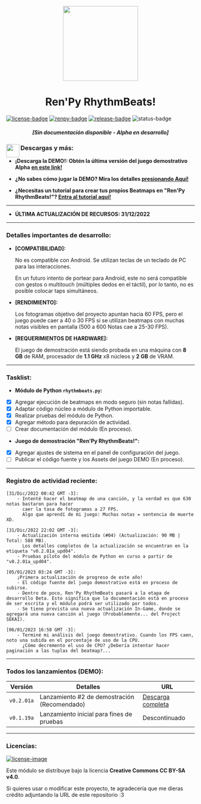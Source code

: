 [license]: http://creativecommons.org/licenses/by-sa/4.0/
[renpy]: https://renpy.org/
[release]: https://github.com/CharlieFuu69/RenPy_RhythmBeats/releases

[renpy-badge]: https://img.shields.io/badge/Ren'Py-v7.4.11-red?style=for-the-badge&logo=python
[license-image]: https://licensebuttons.net/l/by-sa/4.0/88x31.png
[license-badge]: https://img.shields.io/badge/Licencia-CC--BY--SA%204.0-brightgreen?style=for-the-badge
[status-badge]: https://img.shields.io/badge/Status-Alpha-ff0000?style=for-the-badge
[release-badge]: https://img.shields.io/github/v/release/CharlieFuu69/RenPy_RhythmBeats?style=for-the-badge&logo=github


<p align="center">
  <img width="200" height="200" src="https://user-images.githubusercontent.com/77955772/208582867-fe267999-3f6c-448f-ae78-26b14ced10ac.png">
</p>

<h1 align = "center"> Ren'Py RhythmBeats! </h1>

[![license-badge]][license] [![renpy-badge]][renpy] [![release-badge]][release] ![status-badge]

<h5 align = "center">
    <i>[Sin documentación disponible - Alpha en desarrollo]</i>
</h5>

<img align="left" width="35" height="35" src="https://user-images.githubusercontent.com/77955772/195962734-6a3e86be-c5c5-475f-8980-815819b07dfa.png"/>
<h3> Descargas y más: </h3>

* **¡Descarga la DEMO!: Obtén la última versión del juego demostrativo Alpha [en este link!](https://github.com/CharlieFuu69/RenPy_RhythmBeats/releases)**

* **¿No sabes cómo jugar la DEMO? Mira los detalles [presionando Aquí!](DETALLES_DEMO.md)**

* **¿Necesitas un tutorial para crear tus propios Beatmaps en "Ren'Py RhythmBeats!"? [Entra al tutorial aquí!](TUTORIAL_BEATMAPS.md)**

---

* **ÚLTIMA ACTUALIZACIÓN DE RECURSOS: 31/12/2022**

---
### Detalles importantes de desarrollo:
* **[COMPATIBILIDAD]:**

  No es compatible con Android. Se utilizan teclas de un teclado de PC para las interacciones.
  
  En un futuro intento de portear para Android, este no será compatible con gestos o multitouch (múltiples dedos en el táctil), por lo tanto, no es posible colocar taps simultáneos.
  
* **[RENDIMIENTO]:**

  Los fotogramas objetivo del proyecto apuntan hacia 60 FPS, pero el juego puede caer a 40 o 30 FPS si se utilizan beatmaps con muchas notas visibles en pantalla (500 a 600 Notas cae a 25-30 FPS).
  
* **[REQUERIMIENTOS DE HARDWARE]:**

  El juego de demostración está siendo probada en una máquina con **8 GB** de RAM, procesador de **1.1 GHz** x8 núcleos y **2 GB** de VRAM.

---
### Tasklist:
* **Módulo de Python `rhythmbeats.py`:**

- [x] Agregar ejecución de beatmaps en modo seguro (sin notas fallidas).
- [x] Adaptar código núcleo a módulo de Python importable.
- [x] Realizar pruebas del módulo de Python.
- [x] Agregar método para depuración de actividad.
- [ ] Crear documentación del módulo (En proceso).

* **Juego de demostración "Ren'Py RhythmBeats!":**

- [x] Agregar ajustes de sistema en el panel de configuración del juego.
- [ ] Publicar el código fuente y los Assets del juego DEMO (En proceso).

---
### Registro de actividad reciente:
``` 
[31/Dic/2022 00:42 GMT -3]:
    - Intenté hacer el beatmap de una canción, y la verdad es que 630 notas bastaron para hacer
      caer la tasa de fotogramas a 27 FPS.
      Algo que aprendí de mi juego: Muchas notas = sentencia de muerte XD.
      
[31/Dic/2022 22:02 GMT -3]:
    - Actualización interna emitida (#04) (Actualización: 90 MB | Total: 588 MB).
      Los detalles completos de la actualización se encuentran en la etiqueta "v0.2.01a_upd04".
    - Pruebas piloto del módulo de Python en curso a partir de "v0.2.01a_upd04".
    
[05/01/2023 03:24 GMT -3]:
    ¡Primera actualización de progreso de este año!
    - El código fuente del juego demostrativo está en proceso de subirse.
    - Dentro de poco, Ren'Py RhythmBeats pasará a la etapa de desarrollo Beta. Esto significa que la documentación está en proceso de ser escrita y el módulo podrá ser utilizado por todos.
    - Se tiene prevista una nueva actualización In-Game, donde se agregará una nueva canción al juego (Probablemente... del Project SEKAI).
    
[06/01/2023 16:58 GMT -3]:
    - Terminé mi análisis del juego demostrativo. Cuando los FPS caen, noto una subida en el porcentaje de uso de la CPU.
      ¿Cómo decremento el uso de CPU? ¿Debería intentar hacer paginación a las tuplas del beatmap?...
```

---
### Todos los lanzamientos (DEMO):

|Versión|Detalles|URL|
|---|---|---|
|`v0.2.01a`|Lanzamiento #2 de demostración (Recomendado)|[Descarga completa](https://github.com/CharlieFuu69/RenPy_RhythmBeats/releases/tag/v0.2.01a)|
|`v0.1.19a`|Lanzamiento inicial para fines de pruebas| Descontinuado |

---
### Licencias:
[![license-image]][license]

Este módulo se distribuye bajo la licencia **Creative Commons CC BY-SA v4.0**.

Si quieres usar o modificar este proyecto, te agradecería que me dieras crédito adjuntando la URL de este repositorio :3

